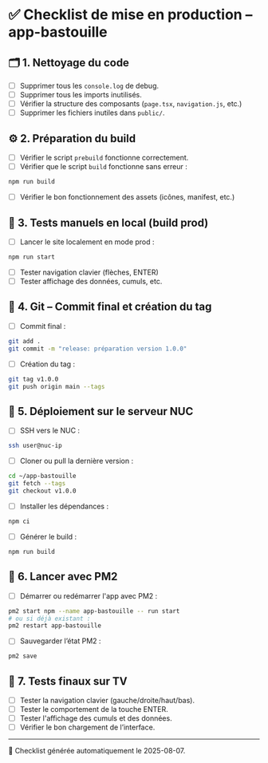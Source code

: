
# ✅ Checklist de mise en production – app-bastouille

## 🗂️ 1. Nettoyage du code
- [ ] Supprimer tous les `console.log` de debug.
- [ ] Supprimer tous les imports inutilisés.
- [ ] Vérifier la structure des composants (`page.tsx`, `navigation.js`, etc.)
- [ ] Supprimer les fichiers inutiles dans `public/`.

## ⚙️ 2. Préparation du build
- [ ] Vérifier le script `prebuild` fonctionne correctement.
- [ ] Vérifier que le script `build` fonctionne sans erreur :
```bash
npm run build
```
- [ ] Vérifier le bon fonctionnement des assets (icônes, manifest, etc.)

## 🧪 3. Tests manuels en local (build prod)
- [ ] Lancer le site localement en mode prod :
```bash
npm run start
```
- [ ] Tester navigation clavier (flèches, ENTER)
- [ ] Tester affichage des données, cumuls, etc.

## 🐙 4. Git – Commit final et création du tag
- [ ] Commit final :
```bash
git add .
git commit -m "release: préparation version 1.0.0"
```
- [ ] Création du tag :
```bash
git tag v1.0.0
git push origin main --tags
```

## 🧳 5. Déploiement sur le serveur NUC
- [ ] SSH vers le NUC :
```bash
ssh user@nuc-ip
```
- [ ] Cloner ou pull la dernière version :
```bash
cd ~/app-bastouille
git fetch --tags
git checkout v1.0.0
```
- [ ] Installer les dépendances :
```bash
npm ci
```
- [ ] Générer le build :
```bash
npm run build
```

## 🚀 6. Lancer avec PM2
- [ ] Démarrer ou redémarrer l'app avec PM2 :
```bash
pm2 start npm --name app-bastouille -- run start
# ou si déjà existant :
pm2 restart app-bastouille
```
- [ ] Sauvegarder l’état PM2 :
```bash
pm2 save
```

## 🧪 7. Tests finaux sur TV
- [ ] Tester la navigation clavier (gauche/droite/haut/bas).
- [ ] Tester le comportement de la touche ENTER.
- [ ] Tester l'affichage des cumuls et des données.
- [ ] Vérifier le bon chargement de l’interface.

---

📅 Checklist générée automatiquement le 2025-08-07.
